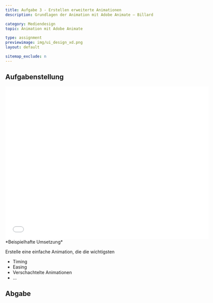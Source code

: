 ```yaml
---
title: Aufgabe 3 - Erstellen erweiterte Animationen
description: Grundlagen der Animation mit Adobe Animate – Billard

category: Mediendesign
topic: Animation mit Adobe Animate

type: assignment
previewimage: img/ui_design_xd.png
layout: default

sitemap_exclude: n
---
```


## Aufgabenstellung
<iframe src="./html/03-billard-finished.html" style="width:640px; height:480px; border:none; margin: 0 auto;"></iframe>
*Beispielhafte Umsetzung*

Erstelle eine einfache Animation, die die wichtigsten
* Timing
* Easing
* Verschachtelte Animationen
* ...

## Abgabe
